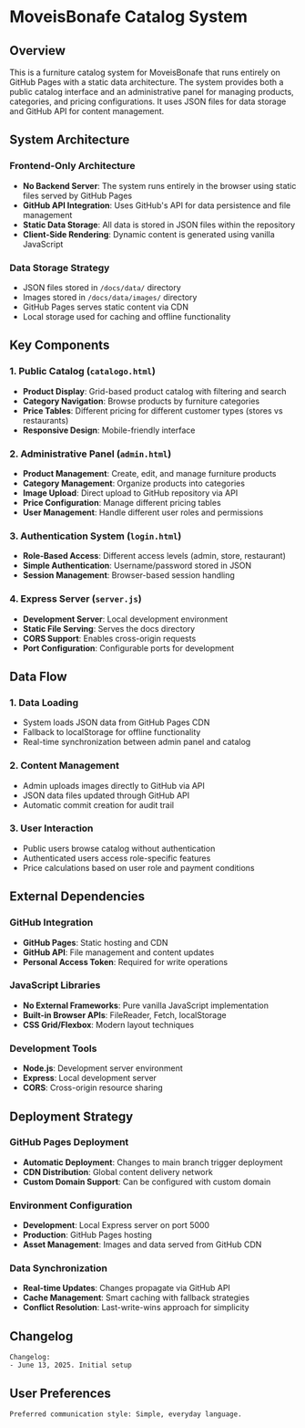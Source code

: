 # MoveisBonafe Catalog System

## Overview

This is a furniture catalog system for MoveisBonafe that runs entirely on GitHub Pages with a static data architecture. The system provides both a public catalog interface and an administrative panel for managing products, categories, and pricing configurations. It uses JSON files for data storage and GitHub API for content management.

## System Architecture

### Frontend-Only Architecture
- **No Backend Server**: The system runs entirely in the browser using static files served by GitHub Pages
- **GitHub API Integration**: Uses GitHub's API for data persistence and file management
- **Static Data Storage**: All data is stored in JSON files within the repository
- **Client-Side Rendering**: Dynamic content is generated using vanilla JavaScript

### Data Storage Strategy
- JSON files stored in `/docs/data/` directory
- Images stored in `/docs/data/images/` directory
- GitHub Pages serves static content via CDN
- Local storage used for caching and offline functionality

## Key Components

### 1. Public Catalog (`catalogo.html`)
- **Product Display**: Grid-based product catalog with filtering and search
- **Category Navigation**: Browse products by furniture categories
- **Price Tables**: Different pricing for different customer types (stores vs restaurants)
- **Responsive Design**: Mobile-friendly interface

### 2. Administrative Panel (`admin.html`)
- **Product Management**: Create, edit, and manage furniture products
- **Category Management**: Organize products into categories
- **Image Upload**: Direct upload to GitHub repository via API
- **Price Configuration**: Manage different pricing tables
- **User Management**: Handle different user roles and permissions

### 3. Authentication System (`login.html`)
- **Role-Based Access**: Different access levels (admin, store, restaurant)
- **Simple Authentication**: Username/password stored in JSON
- **Session Management**: Browser-based session handling

### 4. Express Server (`server.js`)
- **Development Server**: Local development environment
- **Static File Serving**: Serves the docs directory
- **CORS Support**: Enables cross-origin requests
- **Port Configuration**: Configurable ports for development

## Data Flow

### 1. Data Loading
- System loads JSON data from GitHub Pages CDN
- Fallback to localStorage for offline functionality
- Real-time synchronization between admin panel and catalog

### 2. Content Management
- Admin uploads images directly to GitHub via API
- JSON data files updated through GitHub API
- Automatic commit creation for audit trail

### 3. User Interaction
- Public users browse catalog without authentication
- Authenticated users access role-specific features
- Price calculations based on user role and payment conditions

## External Dependencies

### GitHub Integration
- **GitHub Pages**: Static hosting and CDN
- **GitHub API**: File management and content updates
- **Personal Access Token**: Required for write operations

### JavaScript Libraries
- **No External Frameworks**: Pure vanilla JavaScript implementation
- **Built-in Browser APIs**: FileReader, Fetch, localStorage
- **CSS Grid/Flexbox**: Modern layout techniques

### Development Tools
- **Node.js**: Development server environment
- **Express**: Local development server
- **CORS**: Cross-origin resource sharing

## Deployment Strategy

### GitHub Pages Deployment
- **Automatic Deployment**: Changes to main branch trigger deployment
- **CDN Distribution**: Global content delivery network
- **Custom Domain Support**: Can be configured with custom domain

### Environment Configuration
- **Development**: Local Express server on port 5000
- **Production**: GitHub Pages hosting
- **Asset Management**: Images and data served from GitHub CDN

### Data Synchronization
- **Real-time Updates**: Changes propagate via GitHub API
- **Cache Management**: Smart caching with fallback strategies
- **Conflict Resolution**: Last-write-wins approach for simplicity

## Changelog

```
Changelog:
- June 13, 2025. Initial setup
```

## User Preferences

```
Preferred communication style: Simple, everyday language.
```